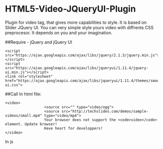 # HTML5-Video-JQueryUI-Plugin
Plugin for video tag, that gives more capabilities to style. It is based on Slider JQuery UI.
You can very simple style yours video with diffrents CSS preprocesor. It depends on you and your imagination.

##Require - jQuery and jQuery UI
```
<script src="https://ajax.googleapis.com/ajax/libs/jquery/2.1.3/jquery.min.js"></script>
<script src="https://ajax.googleapis.com/ajax/libs/jqueryui/1.11.4/jquery-ui.min.js"></script>
<link rel="stylesheet" href="https://ajax.googleapis.com/ajax/libs/jqueryui/1.11.4/themes/smoothness/jquery-ui.css">
```
##Call
In html file:
```
<video>
				  <source src="" type="video/ogg">
				  <source src="http://techslides.com/demos/sample-videos/small.mp4" type="video/mp4">
				  Your browser does not support the <code>video</code> element. Update browser! 
				  Have heart for developpers!
</video>
```
In js <script>:
```
$('video').videoPlugin();
```

##Defaults opitons:
```
playPause : ["Play", "Pause"], //text in the play button
stop: ['Stop'], //text in the stop button
fullscreen: ['Full Screen'], //text in the full screen button
frameForMinute: 25, //amount frame for minutes
controls : false, //default controls in video 
width: 700, //width of video
```
You can simple give icons to your buttons using opitons:
```
$('video').videoPlugin({
					playPause : ['<i class="material-icons">play_arrow</i>', '<i class="material-icons">pause</i>'],
		      stop: '<i class="material-icons">stop</i>',
		      fullscreen: '<i class="material-icons">settings_overscan</i>',
	});

```










